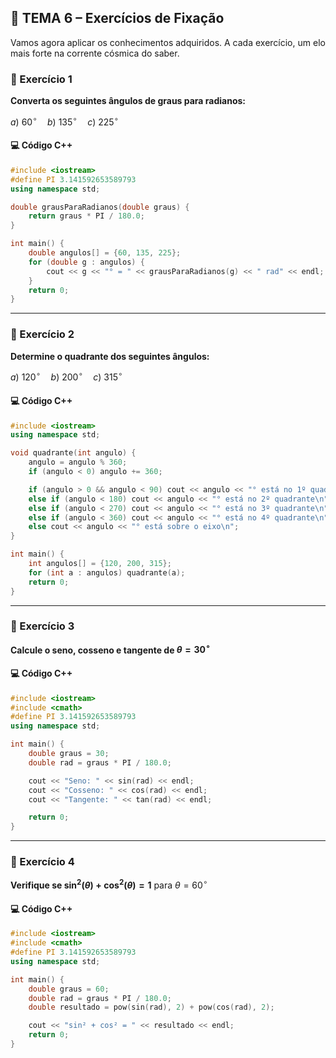 ## 🧠 TEMA 6 – Exercícios de Fixação

Vamos agora aplicar os conhecimentos adquiridos. A cada exercício, um elo mais forte na corrente cósmica do saber.

### 🔹 Exercício 1

**Converta os seguintes ângulos de graus para radianos:**

$a)\ 60^\circ \quad b)\ 135^\circ \quad c)\ 225^\circ$

#### 💻 Código C++

```cpp
#include <iostream>
#define PI 3.141592653589793
using namespace std;

double grausParaRadianos(double graus) {
    return graus * PI / 180.0;
}

int main() {
    double angulos[] = {60, 135, 225};
    for (double g : angulos) {
        cout << g << "° = " << grausParaRadianos(g) << " rad" << endl;
    }
    return 0;
}
```

---

### 🔹 Exercício 2

**Determine o quadrante dos seguintes ângulos:**

$a)\ 120^\circ \quad b)\ 200^\circ \quad c)\ 315^\circ$

#### 💻 Código C++

```cpp
#include <iostream>
using namespace std;

void quadrante(int angulo) {
    angulo = angulo % 360;
    if (angulo < 0) angulo += 360;

    if (angulo > 0 && angulo < 90) cout << angulo << "° está no 1º quadrante\n";
    else if (angulo < 180) cout << angulo << "° está no 2º quadrante\n";
    else if (angulo < 270) cout << angulo << "° está no 3º quadrante\n";
    else if (angulo < 360) cout << angulo << "° está no 4º quadrante\n";
    else cout << angulo << "° está sobre o eixo\n";
}

int main() {
    int angulos[] = {120, 200, 315};
    for (int a : angulos) quadrante(a);
    return 0;
}
```

---

### 🔹 Exercício 3

**Calcule o seno, cosseno e tangente de $\theta = 30^\circ$**

#### 💻 Código C++

```cpp
#include <iostream>
#include <cmath>
#define PI 3.141592653589793
using namespace std;

int main() {
    double graus = 30;
    double rad = graus * PI / 180.0;

    cout << "Seno: " << sin(rad) << endl;
    cout << "Cosseno: " << cos(rad) << endl;
    cout << "Tangente: " << tan(rad) << endl;

    return 0;
}
```

---

### 🔹 Exercício 4

**Verifique se $\sin^2(\theta) + \cos^2(\theta) = 1$** para $\theta = 60^\circ$

#### 💻 Código C++

```cpp
#include <iostream>
#include <cmath>
#define PI 3.141592653589793
using namespace std;

int main() {
    double graus = 60;
    double rad = graus * PI / 180.0;
    double resultado = pow(sin(rad), 2) + pow(cos(rad), 2);

    cout << "sin² + cos² = " << resultado << endl;
    return 0;
}
```
